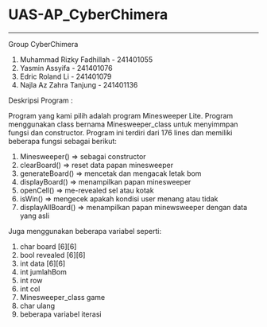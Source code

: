 # UAS-AP_CyberChimera
---
Group CyberChimera
1. Muhammad Rizky Fadhillah - 241401055
2. Yasmin Assyifa - 241401076
3. Edric Roland Li - 241401079
4. Najla Az Zahra Tanjung - 241401136

Deskripsi Program :

Program yang kami pilih adalah program Minesweeper Lite. Program menggunakan class bernama Minesweeper_class untuk menyimmpan fungsi dan constructor. Program ini terdiri dari 176 lines dan memiliki beberapa fungsi sebagai berikut:
1. Minesweeper() => sebagai constructor
2. clearBoard() => reset data papan minesweeper
3. generateBoard() => mencetak dan mengacak letak bom
4. displayBoard() => menampilkan papan minesweeper
5. openCell() => me-revealed sel atau kotak
6. isWin() => mengecek apakah kondisi user menang atau tidak
7. displayAllBoard() => menampilkan papan minewsweeper dengan data yang asli

Juga menggunakan beberapa variabel seperti:
1. char board [6][6]
2. bool revealed [6][6]
3. int data [6][6]
4. int jumlahBom
5. int row
6. int col
7. Minesweeper_class game
8. char ulang
9. beberapa variabel iterasi
